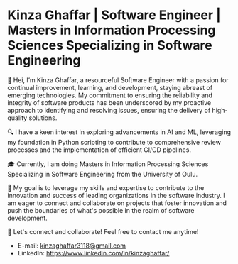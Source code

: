 # Kinza Ghaffar | Software Engineer | Masters in Information Processing Sciences Specializing in Software Engineering

👋 Hei, I’m Kinza Ghaffar, a resourceful Software Engineer with a passion for continual improvement, learning, and development, staying abreast of emerging technologies. My commitment to ensuring the reliability and integrity of software products has been underscored by my proactive approach to identifying and resolving issues, ensuring the delivery of high-quality solutions.

🔍 I have a keen interest in exploring advancements in AI and ML, leveraging my foundation in Python scripting to contribute to comprehensive review processes and the implementation of efficient CI/CD pipelines.

🎓 Currently, I am doing Masters in Information Processing Sciences Specializing in Software Engineering from the University of Oulu.

🎯 My goal is to leverage my skills and expertise to contribute to the innovation and success of leading organizations in the software industry. I am eager to connect and collaborate on projects that foster innovation and push the boundaries of what's possible in the realm of software development.

🔗 Let's connect and collaborate! Feel free to contact me anytime!
- E-mail: kinzaghaffar3118@gmail.com
- LinkedIn: https://www.linkedin.com/in/kinzaghaffar/

<!---
KinzaGhaffar/KinzaGhaffar is a ✨ special ✨ repository because its `README.md` (this file) appears on your GitHub profile.
You can click the Preview link to take a look at your changes.
--->
